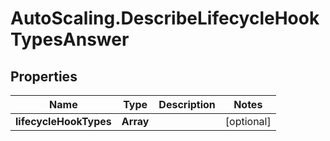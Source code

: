 # AutoScaling.DescribeLifecycleHookTypesAnswer

## Properties

Name | Type | Description | Notes
------------ | ------------- | ------------- | -------------
**lifecycleHookTypes** | **Array** |  | [optional] 


